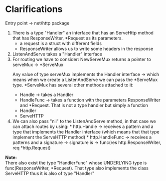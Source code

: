 # Clarifications

Entry point -> net/http package

<ol>

<li> There is a type "Handler" an interface
that has an ServeHttp method that has ResponseWriter, *Request as its parameters.

<ul>
    <li>a request is a struct with different fields</li>
    <li>ResponseWriter allows us to write some headers in the response</li>
</ul>
<li>
ListenAndServe takes a "Handler" interface
</li>

<li>For routing we have to consider: NewServeMux returns a pointer to serveMux -> *ServeMux

Any value of type serveMux implements the Handler interface -> which means when we create a ListenAndServe we can
pass the *ServeMux type.
*ServeMux has several other methods attached to it:

* Handle -> takes a Handler
* HandleFunc -> takes a function with the parameters ResponseWriter and *Request. That is not a type handler but simply a function
* Handler
* ServeHTTP
</li>
<li>
We can also pass "nil" to the ListenAndServe method, in that case we can attach routes by using:
    * http.Handle -> receives a pattern and a type that implements the Handler interface (which means that that type implement the ServeHTTP method)
    * http.HandleFunc -> receives a patterns and a signature -> signature is -> func(res http.ResponseWriter, req *http.Request)
</li>
</ol>

<strong>Note:</strong><br>
There also exist the type "HandlerFunc" whose UNDERLYING type is func(ResponseWriter, *Request). That type also implements the class ServeHTTP thus it is also of type "Handler"
